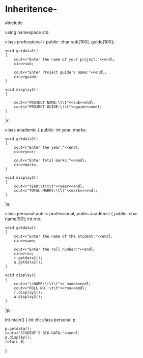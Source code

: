 # Inheritence-

#include<iostream>

using namespace std;

class professional
{
	public:
	char sub[100], guide[100];
	
	void getdata1()
	{	
		cout<<"Enter the name of your project:"<<endl;
		cin>>sub;
		
		cout<<"Enter Project guide's name:"<<endl;
		cin>>guide;
	}

	void display1()
	{

		cout<<"PROJECT NAME:\t\t"<<sub<<endl;
		cout<<"PROJECT GUIDE:\t\t"<<guide<<endl;
	}
}r;

class academic
{
	public:
	int year, marks;
	
	void getdata2()
	{	
		cout<<"Enter the year:"<<endl;
		cin>>year;
		
		cout<<"Enter Total marks:"<<endl;
		cin>>marks;
	}

	void display2()
	{
		cout<<"YEAR:\t\t\t"<<year<<endl;
		cout<<"TOTAL MARKS:\t\t"<<marks<<endl;
	}
}a;

class personal:public professional, public academic
{
	public:
	char name[50];
	int rno;

	void getdata()
	{
		cout<<"Enter the name of the student:"<<endl;
		cin>>name;

		cout<<"Enter the roll number:"<<endl;
		cin>>rno;
		r.getdata1();
		a.getdata2();
	}

	void display()
	{
		cout<<"\nNAME:\t\t\t"<< name<<endl;
		cout<<"ROLL NO.:\t\t"<<rno<<endl;
		r.display1();
		a.display2();
	}
}p;

int main()
{
	int ch;
	class personal p;

	p.getdata();
	cout<<"STUDENT'S BIO-DATA:"<<endl;
	p.display();
	return 0;
}



